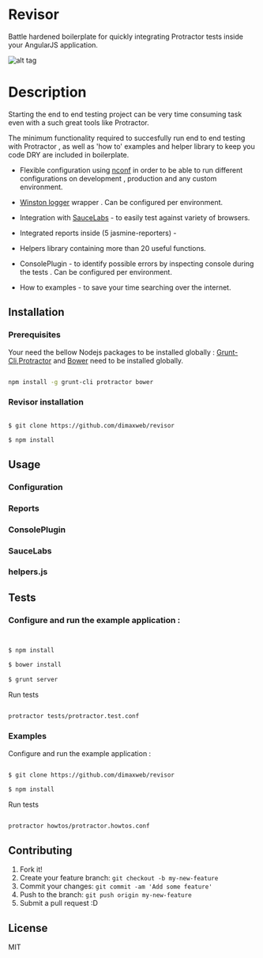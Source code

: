 # Revisor

Battle hardened boilerplate for quickly integrating  Protractor tests inside your AngularJS application.

![alt tag](https://github.com/dimaxweb/revisor/blob/master/revisor.jpg)


# Description

Starting the end to end testing project can be very time consuming task even with a such great tools like Protractor.
 

The minimum functionality required to succesfully run end to end testing with Protractor , as well as 'how to' examples and helper library to keep you code DRY 
are included in boilerplate.

*   Flexible configuration using [nconf](https://github.com/indexzero/nconf) in order to be able to run different configurations on development , production and any custom environment. 

*   [Winston logger](https://github.com/winstonjs/winston) wrapper . Can be configured per environment.

*   Integration with [SauceLabs](https://saucelabs.com)  - to easily test against variety of browsers.
  
*   Integrated reports inside (5 jasmine-reporters)  -   
 
*   Helpers library containing more than 20 useful functions. 
 
*   ConsolePlugin - to identify possible errors by inspecting console during the tests . Can be configured per environment.

*   How to examples   - to save your time searching over the internet.
  
## Installation

### Prerequisites
Your need the bellow Nodejs packages to be installed globally :
[Grunt-Cli](https://github.com/gruntjs/grunt-cli),[Protractor](https://github.com/angular/protractor) and [Bower](http://bower.io) need to be installed globally.

``` sh 

npm install -g grunt-cli protractor bower

```


### Revisor installation

```sh

$ git clone https://github.com/dimaxweb/revisor

$ npm install

```


## Usage

### Configuration

### Reports

### ConsolePlugin

### SauceLabs

### helpers.js





## Tests




### Configure and run the example application :

```sh


$ npm install

$ bower install
 
$ grunt server 

```

Run tests

```sh

protractor tests/protractor.test.conf

```

### Examples

Configure and run the example application :

```sh

$ git clone https://github.com/dimaxweb/revisor

$ npm install

```

Run tests
```sh

protractor howtos/protractor.howtos.conf

```


## Contributing

1. Fork it!
2. Create your feature branch: `git checkout -b my-new-feature`
3. Commit your changes: `git commit -am 'Add some feature'`
4. Push to the branch: `git push origin my-new-feature`
5. Submit a pull request :D



## License
MIT
